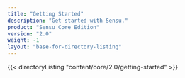 ```yaml
---
title: "Getting Started"
description: "Get started with Sensu."
product: "Sensu Core Edition"
version: "2.0"
weight: -1
layout: "base-for-directory-listing"
---
```


{{< directoryListing "content/core/2.0/getting-started" >}}
